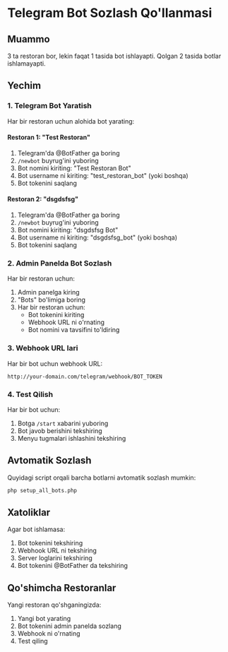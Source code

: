 # Telegram Bot Sozlash Qo'llanmasi

## Muammo
3 ta restoran bor, lekin faqat 1 tasida bot ishlayapti. Qolgan 2 tasida botlar ishlamayapti.

## Yechim

### 1. Telegram Bot Yaratish

Har bir restoran uchun alohida bot yarating:

#### Restoran 1: "Test Restoran"
1. Telegram'da @BotFather ga boring
2. `/newbot` buyrug'ini yuboring
3. Bot nomini kiriting: "Test Restoran Bot"
4. Bot username ni kiriting: "test_restoran_bot" (yoki boshqa)
5. Bot tokenini saqlang

#### Restoran 2: "dsgdsfsg"
1. Telegram'da @BotFather ga boring
2. `/newbot` buyrug'ini yuboring
3. Bot nomini kiriting: "dsgdsfsg Bot"
4. Bot username ni kiriting: "dsgdsfsg_bot" (yoki boshqa)
5. Bot tokenini saqlang

### 2. Admin Panelda Bot Sozlash

Har bir restoran uchun:

1. Admin panelga kiring
2. "Bots" bo'limiga boring
3. Har bir restoran uchun:
   - Bot tokenini kiriting
   - Webhook URL ni o'rnating
   - Bot nomini va tavsifini to'ldiring

### 3. Webhook URL lari

Har bir bot uchun webhook URL:
```
http://your-domain.com/telegram/webhook/BOT_TOKEN
```

### 4. Test Qilish

Har bir bot uchun:
1. Botga `/start` xabarini yuboring
2. Bot javob berishini tekshiring
3. Menyu tugmalari ishlashini tekshiring

## Avtomatik Sozlash

Quyidagi script orqali barcha botlarni avtomatik sozlash mumkin:

```bash
php setup_all_bots.php
```

## Xatoliklar

Agar bot ishlamasa:
1. Bot tokenini tekshiring
2. Webhook URL ni tekshiring
3. Server loglarini tekshiring
4. Bot tokenini @BotFather da tekshiring

## Qo'shimcha Restoranlar

Yangi restoran qo'shganingizda:
1. Yangi bot yarating
2. Bot tokenini admin panelda sozlang
3. Webhook ni o'rnating
4. Test qiling 